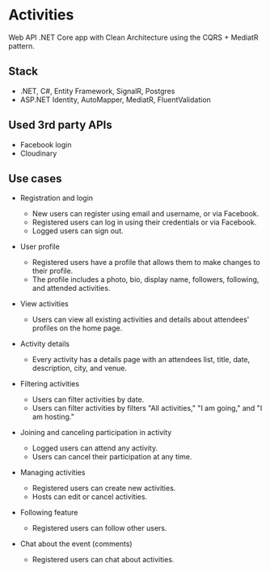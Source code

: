 # Activities
Web API .NET Core app with Clean Architecture using the CQRS + MediatR pattern.

## Stack
- .NET, C#, Entity Framework, SignalR, Postgres
- ASP.NET Identity, AutoMapper, MediatR, FluentValidation

## Used 3rd party APIs
- Facebook login
- Cloudinary

## Use cases
- Registration and login
  - New users can register using email and username, or via Facebook.
  - Registered users can log in using their credentials or via Facebook.
  - Logged users can sign out.
  
- User profile
  - Registered users have a profile that allows them to make changes to their profile.
  - The profile includes a photo, bio, display name, followers, following, and attended activities.

- View activities
  - Users can view all existing activities and details about attendees' profiles on the home page.

- Activity details
  - Every activity has a details page with an attendees list, title, date, description, city, and venue.

- Filtering activities
  - Users can filter activities by date.
  - Users can filter activities by filters "All activities," "I am going," and "I am hosting."

- Joining and canceling participation in activity
  - Logged users can attend any activity.
  - Users can cancel their participation at any time.

- Managing activities
  - Registered users can create new activities.
  - Hosts can edit or cancel activities.

- Following feature
  - Registered users can follow other users.

- Chat about the event (comments)
  - Registered users can chat about activities.
